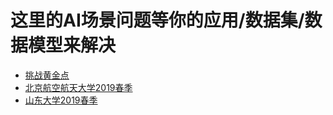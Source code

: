 # 这里的AI场景问题等你的应用/数据集/数据模型来解决

- [挑战黄金点](./GoldenNumberGame)
- [北京航空航天大学2019春季](./BeihangUniversity2019Spring)
- [山东大学2019春季](./ShandongUniversity2019Spring)
